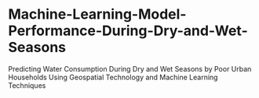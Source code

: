 # Machine-Learning-Model-Performance-During-Dry-and-Wet-Seasons
Predicting Water Consumption During Dry and Wet Seasons by Poor Urban Households Using Geospatial Technology and Machine Learning Techniques
